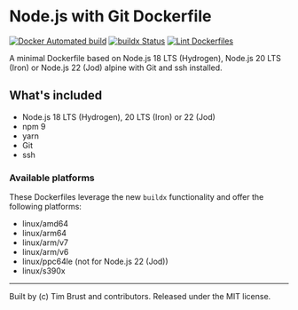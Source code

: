# Node.js with Git Dockerfile

[![Docker Automated build](https://img.shields.io/docker/automated/timbru31/node-alpine-git.svg)](https://hub.docker.com/r/timbru31/node-alpine-git/)
[![buildx Status](https://github.com/timbru31/docker-node-alpine-git/workflows/buildx/badge.svg)](https://github.com/timbru31/docker-node-alpine-git/actions?query=workflow%3Abuildx)
[![Lint Dockerfiles](https://github.com/timbru31/docker-node-alpine-git/workflows/Lint%20Dockerfiles/badge.svg)](https://github.com/timbru31/docker-node-alpine-git/actions?query=workflow%3A%22Lint+Dockerfiles%22)

A minimal Dockerfile based on Node.js 18 LTS (Hydrogen),  Node.js 20 LTS (Iron) or Node.js 22 (Jod) alpine with Git and ssh installed.

## What's included

- Node.js 18 LTS (Hydrogen), 20 LTS (Iron) or 22 (Jod)
- npm 9
- yarn
- Git
- ssh

### Available platforms

These Dockerfiles leverage the new `buildx` functionality and offer the following platforms:

- linux/amd64
- linux/arm64
- linux/arm/v7
- linux/arm/v6
- linux/ppc64le (not for Node.js 22 (Jod))
- linux/s390x

---

Built by (c) Tim Brust and contributors. Released under the MIT license.
